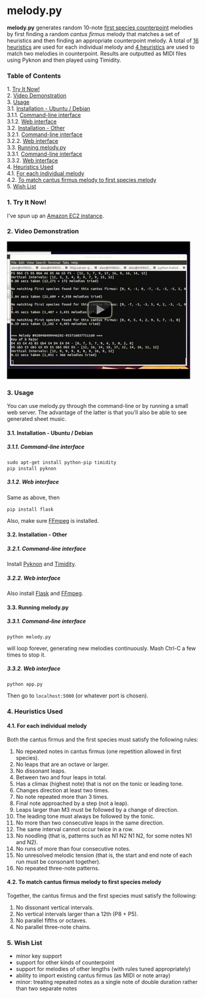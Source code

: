 melody.py
=========

**melody.py** generates random 10-note [first species counterpoint](http://en.wikipedia.org/wiki/Counterpoint#First_species) melodies by first finding a random *cantus firmus* melody that matches a set of heuristics and then finding an appropriate counterpoint melody. A total of [16 heuristics](https://github.com/AlexNisnevich/melody.py/blob/master/melody.py#L81-L212) are used for each individual melody and [4 heuristics](https://github.com/AlexNisnevich/melody.py/blob/master/melody.py#L214-L239) are used to match two melodies in counterpoint. Results are outputted as MIDI files using Pyknon and then played using Timidity.

### Table of Contents

1\.  [Try It Now!](#tryitnow!)  
2\.  [Video Demonstration](#videodemonstration)  
3\.  [Usage](#usage)  
3.1\.  [Installation - Ubuntu / Debian](#installation-ubuntu/debian)  
3.1.1\.  [Command-line interface](#command-lineinterface)  
3.1.2\.  [Web interface](#webinterface)  
3.2\.  [Installation - Other](#installation-other)  
3.2.1\.  [Command-line interface](#command-lineinterface-1)  
3.2.2\.  [Web interface](#webinterface-1)  
3.3\.  [Running melody.py](#runningmelody.py)  
3.3.1\.  [Command-line interface](#command-lineinterface-2)  
3.3.2\.  [Web interface](#webinterface-2)  
4\.  [Heuristics Used](#heuristicsused)  
4.1\.  [For each individual melody](#foreachindividualmelody)  
4.2\.  [To match cantus firmus melody to first species melody](#tomatchcantusfirmusmelodytofirstspeciesmelody)  
5\.  [Wish List](#wishlist)  

<a name="tryitnow!"></a>

### 1\. Try It Now!

I've spun up an [Amazon EC2 instance](http://ec2-54-184-67-209.us-west-2.compute.amazonaws.com/).

<a name="videodemonstration"></a>

### 2\. Video Demonstration

[![Link to Youtube video](images/youtube/8cF6pfrD4RM.png)](http://www.youtube.com/watch?v=8cF6pfrD4RM)

<a name="usage"></a>

### 3\. Usage

You can use melody.py through the command-line or by running a small web server. The advantage of the latter is that you'll also be able to see generated sheet music.

<a name="installation-ubuntu/debian"></a>

#### 3.1\. Installation - Ubuntu / Debian

<a name="command-lineinterface"></a>

##### 3.1.1\. Command-line interface

```
sudo apt-get install python-pip timidity
pip install pyknon
```

<a name="webinterface"></a>

##### 3.1.2\. Web interface

Same as above, then
```
pip install flask
```

Also, make sure [FFmpeg](http://www.ffmpeg.org/) is installed.

<a name="installation-other"></a>

#### 3.2\. Installation - Other

<a name="command-lineinterface-1"></a>

##### 3.2.1\. Command-line interface

Install [Pyknon](http://kroger.github.com/pyknon/) and [Timidity](http://timidity.sourceforge.net/).

<a name="webinterface-1"></a>

##### 3.2.2\. Web interface

Also install [Flask](http://flask.pocoo.org/) and [FFmpeg](http://www.ffmpeg.org/).

<a name="runningmelody.py"></a>

#### 3.3\. Running melody.py

<a name="command-lineinterface-2"></a>

##### 3.3.1\. Command-line interface
```
python melody.py
```
will loop forever, generating new melodies continuously. Mash Ctrl-C a few times to stop it.

<a name="webinterface-2"></a>

##### 3.3.2\. Web interface
```
python app.py
```

Then go to `localhost:5000` (or whatever port is chosen).

<a name="heuristicsused"></a>

### 4\. Heuristics Used

<a name="foreachindividualmelody"></a>

#### 4.1\. For each individual melody

Both the cantus firmus and the first species must satisfy the following rules:

1. No repeated notes in cantus firmus (one repetition allowed in first species).
2. No leaps that are an octave or larger.
3. No dissonant leaps.
4. Between two and four leaps in total.
5. Has a climax (highest note) that is not on the tonic or leading tone.
6. Changes direction at least two times.
7. No note repeated more than 3 times.
8. Final note approached by a step (not a leap).
9. Leaps larger than M3 must be followed by a change of direction.
10. The leading tone must always be followed by the tonic.
11. No more than two consecutive leaps in the same direction.
12. The same interval cannot occur twice in a row.
13. No noodling (that is, patterns such as N1 N2 N1 N2, for some notes N1 and N2).
14. No runs of more than four consecutive notes.
15. No unresolved melodic tension (that is, the start and end note of each run must be consonant together).
16. No repeated three-note patterns.

<a name="tomatchcantusfirmusmelodytofirstspeciesmelody"></a>

#### 4.2\. To match cantus firmus melody to first species melody

Together, the cantus firmus and the first species must satisfy the following:

1. No dissonant vertical intervals.
2. No vertical intervals larger than a 12th (P8 + P5).
3. No parallel fifths or octaves.
4. No parallel three-note chains.

<a name="wishlist"></a>

### 5\. Wish List

- minor key support
- support for other kinds of counterpoint
- support for melodies of other lengths (with rules tuned appropriately)
- ability to import existing cantus firmus (as MIDI or note array)
- minor: treating repeated notes as a single note of double duration rather than two separate notes
